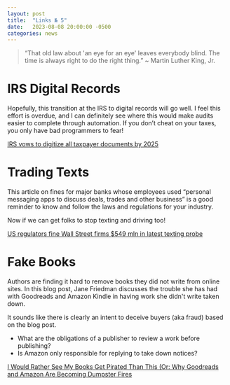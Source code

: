 ```yaml
---
layout: post
title:  "Links № 5"
date:   2023-08-08 20:00:00 -0500
categories: news
---
```

> “That old law about 'an eye for an eye' leaves everybody blind. The time is always right to do the right thing.” ~ Martin Luther King, Jr.

# IRS Digital Records 
Hopefully, this transition at the IRS to digital records will go well.  I feel this effort is overdue, and I can definitely see where this would make audits easier to complete through automation.  If you don’t cheat on your taxes, you only have bad programmers to fear!

[IRS vows to digitize all taxpayer documents by 2025](https://arstechnica.com/tech-policy/2023/08/irs-vows-to-digitize-all-taxpayer-documents-by-2025/)

# Trading Texts
This article on fines for major banks whose employees used “personal messaging apps to discuss deals, trades and other business” is a good reminder to know and follow the laws and regulations for your industry.

Now if we can get folks to stop texting and driving too!

[US regulators fine Wall Street firms $549 mln in latest texting probe](https://www.reuters.com/business/finance/us-regulators-cite-wells-fargo-bnp-paribas-over-recordkeeping-2023-08-08/)

# Fake Books
Authors are finding it hard to remove books they did not write from online sites.  In this blog post, Jane Friedman discusses the trouble she has had with Goodreads and Amazon Kindle in having work she didn't write taken down.

It sounds like there is clearly an intent to deceive buyers (aka fraud) based on the blog post.

- What are the obligations of a publisher to review a work before publishing?
- Is Amazon only responsible for replying to take down notices?

[I Would Rather See My Books Get Pirated Than This (Or: Why Goodreads and Amazon Are Becoming Dumpster Fires](https://janefriedman.com/i-would-rather-see-my-books-pirated/)